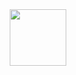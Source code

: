 <div id="header" align="center">
  <img src="[https://media.giphy.com/media/M9gbBd9nbDrOTu1Mqx/giphy.gif](https://media.giphy.com/media/iIqmM5tTjmpOB9mpbn/giphy.gif)" width="100"/>
</div>
